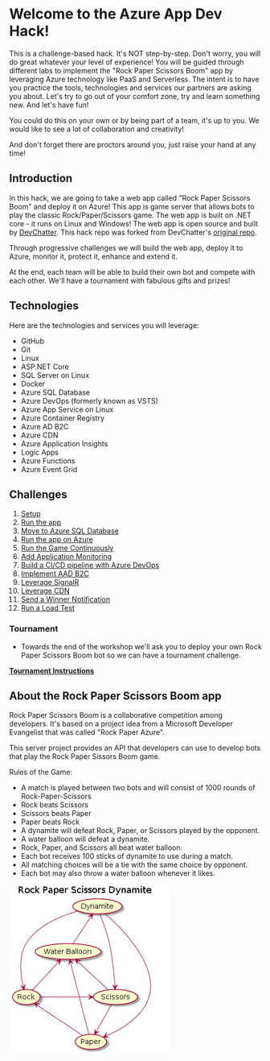 # Welcome to the Azure App Dev Hack!

This is a challenge-based hack. It's NOT step-by-step. Don't worry, you will do great whatever your level of experience! You will be guided through different labs to implement the  "Rock Paper Scissors Boom" app by leveraging Azure technology like PaaS and Serverless. The intent is to have you practice the tools, technologies and services our partners are asking you about. Let's try to go out of your comfort zone, try and learn something new. And let's have fun!

You could do this on your own or by being part of a team, it's up to you. We would like to see a lot of collaboration and creativity!

And don't forget there are proctors around you, just raise your hand at any time!

## Introduction

In this hack, we are going to take a web app called "Rock Paper Scissors Boom" and deploy it on Azure! This app is game server that allows bots to play the classic Rock/Paper/Scissors game. The web app is built on .NET core - it runs on Linux and Windows! The web app is open source and built by [DevChatter](https://www.twitch.tv/devchatter). This hack repo was forked from DevChatter's [original repo](https://github.com/DevChatter/RockPaperScissorsBoom).

Through progressive challenges we will build the web app, deploy it to Azure, monitor it, protect it, enhance and extend it. 

At the end, each team will be able to build their own bot and compete with each other. We'll have a tournament with fabulous gifts and prizes! 

## Technologies

Here are the technologies and services you will leverage:
- GitHub
- Git
- Linux
- ASP.NET Core
- SQL Server on Linux
- Docker
- Azure SQL Database
- Azure DevOps (formerly known as VSTS)
- Azure App Service on Linux
- Azure Container Registry
- Azure AD B2C
- Azure CDN
- Azure Application Insights
- Logic Apps
- Azure Functions
- Azure Event Grid

## Challenges

1. [Setup](./challenges/Setup.md)
1. [Run the app](./challenges/RunTheApp.md)
1. [Move to Azure SQL Database](./challenges/MoveToAzureSql.md)
1. [Run the app on Azure](./challenges/RunOnAzure.md)
1. [Run the Game Continuously](./challenges/RunTheGameContinuously.md)
1. [Add Application Monitoring](./challenges/AddApplicationMonitoring.md)
1. [Build a CI/CD pipeline with Azure DevOps](./challenges/BuildCICDPipelineWithAzureDevOps.md)
1. [Implement AAD B2C](./challenges/ImplementAADB2C.md)
1. [Leverage SignalR](./challenges/LeverageSignalR.md)
1. [Leverage CDN](./challenges/LeverageCDN.md)
1. [Send a Winner Notification](./challenges/SendWinnerNotification.md)
1. [Run a Load Test](./challenges/RunALoadTest.md)

### Tournament

* Towards the end of the workshop we'll ask you to deploy your own Rock Paper Scissors Boom bot so we can have a tournament challenge. 

**[Tournament Instructions](./challenges/Tournament.md)**

## About the Rock Paper Scissors Boom app

Rock Paper Scissors Boom is a collaborative competition among developers. It's based on a project idea from a Microsoft Developer Evangelist that was called "Rock Paper Azure".

This server project provides an API that developers can use to develop bots that play the Rock Paper Sissors Boom game.

Rules of the Game:
 * A match is played between two bots and will consist of 1000 rounds of Rock-Paper-Scissors
 * Rock beats Scissors
 * Scissors beats Paper
 * Paper beats Rock
 * A dynamite will defeat Rock, Paper, or Scissors played by the opponent.
 * A water balloon will defeat a dynamite.
 * Rock, Paper, and Scissors all beat water balloon.
 * Each bot receives 100 sticks of dynamite to use during a match.
 * All matching choices will be a tie with the same choice by opponent.
 * Each bot may also throw a water balloon whenever it likes.

![game uml](./docs/game_diagram.png)
